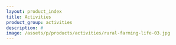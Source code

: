 ```yaml
---
layout: product_index
title: Activities
product_group: activities
description: #
image: /assets/p/products/activities/rural-farming-life-03.jpg
---
```

